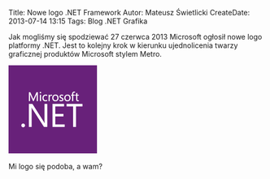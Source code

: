 Title: Nowe logo .NET Framework
Autor: Mateusz Świetlicki
CreateDate: 2013-07-14 13:15
Tags:	Blog
		.NET
		Grafika

Jak mogliśmy się spodziewać 27 czerwca 2013 Microsoft ogłosił nowe logo platformy .NET. Jest to kolejny krok w kierunku ujednolicenia twarzy graficznej produktów Microsoft stylem Metro. 

![.NET](/files/net.png) 

Mi logo się podoba, a wam?